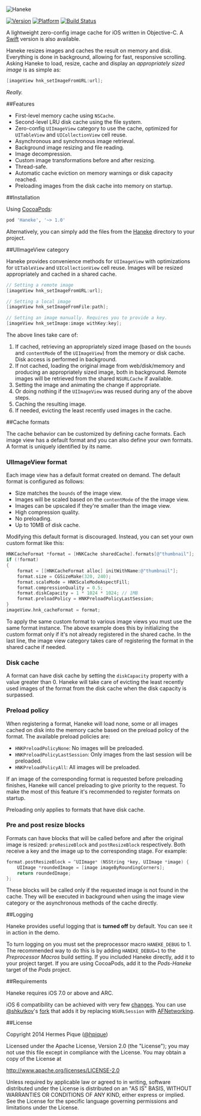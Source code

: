 ![Haneke](https://raw.githubusercontent.com/Haneke/Haneke/master/Assets/github-header.png)

[![Version](https://cocoapod-badges.herokuapp.com/v/Haneke/badge.png)](http://cocoadocs.org/docsets/Haneke) [![Platform](https://cocoapod-badges.herokuapp.com/p/Haneke/badge.png)](http://cocoadocs.org/docsets/Haneke) [![Build Status](https://travis-ci.org/hpique/Haneke.png)](https://travis-ci.org/hpique/Haneke)

A lightweight zero-config image cache for iOS written in Objective-C. A [Swift](https://github.com/Haneke/HanekeSwift) version is also available.

Haneke resizes images and caches the result on memory and disk. Everything is done in background, allowing for fast, responsive scrolling. Asking Haneke to load, resize, cache and display an *appropriately sized image* is as simple as:

```objective-c
[imageView hnk_setImageFromURL:url];
```

_Really._

##Features

* First-level memory cache using `NSCache`.
* Second-level LRU disk cache using the file system.
* Zero-config `UIImageView` category to use the cache, optimized for `UITableView` and `UICollectionView` cell reuse.
* Asynchronous and synchronous image retrieval.
* Background image resizing and file reading.
* Image decompression.
* Custom image transformations before and after resizing.
* Thread-safe.
* Automatic cache eviction on memory warnings or disk capacity reached.
* Preloading images from the disk cache into memory on startup.

##Installation

Using [CocoaPods](http://cocoapods.org/):

```ruby
pod 'Haneke', '~> 1.0'
```

Alternatively, you can simply add the files from the [Haneke](https://github.com/hpique/Haneke/tree/master/Haneke) directory to your project.

##UIImageView category

Haneke provides convenience methods for `UIImageView` with optimizations for `UITableView` and `UICollectionView` cell reuse. Images will be resized appropriately and cached in a shared cache.

```objective-c
// Setting a remote image
[imageView hnk_setImageFromURL:url];

// Setting a local image
[imageView hnk_setImageFromFile:path];

// Setting an image manually. Requires you to provide a key.
[imageView hnk_setImage:image withKey:key];
```

The above lines take care of:

1. If cached, retrieving an appropriately sized image (based on the `bounds` and `contentMode` of the `UIImageView`) from the memory or disk cache. Disk access is performed in background.
2. If not cached, loading the original image from web/disk/memory and producing an appropriately sized image, both in background. Remote images will be retrieved from the shared `NSURLCache` if available.
3. Setting the image and animating the change if appropriate.
4. Or doing nothing if the `UIImageView` was reused during any of the above steps.
5. Caching the resulting image.
6. If needed, evicting the least recently used images in the cache.


##Cache formats

The cache behavior can be customized by defining cache formats. Each image view has a default format and you can also define your own formats. A format is uniquely identified by its name.

### UIImageView format

Each image view has a default format created on demand. The default format is configured as follows:

* Size matches the `bounds` of the image view.
* Images will be scaled based on the `contentMode` of the the image view.
* Images can be upscaled if they're smaller than the image view.
* High compression quality.
* No preloading.
* Up to 10MB of disk cache.

Modifying this default format is discouraged. Instead, you can set your own custom format like this:

```objective-c
HNKCacheFormat *format = [HNKCache sharedCache].formats[@"thumbnail"];
if (!format)
{
	format = [[HNKCacheFormat alloc] initWithName:@"thumbnail"];
	format.size = CGSizeMake(320, 240);
	format.scaleMode = HNKScaleModeAspectFill;
	format.compressionQuality = 0.5;
	format.diskCapacity = 1 * 1024 * 1024; // 1MB
	format.preloadPolicy = HNKPreloadPolicyLastSession;
}
imageView.hnk_cacheFormat = format;
```

To apply the same custom format to various image views you must use the same format instance. The above example does this by initializing the custom format only if it's not already registered in the shared cache. In the last line, the image view category takes care of registering the format in the shared cache if needed.

### Disk cache

A format can have disk cache by setting the `diskCapacity` property with a value greater than 0. Haneke will take care of evicting the least recently used images of the format from the disk cache when the disk capacity is surpassed.

### Preload policy

When registering a format, Haneke will load none, some or all images cached on disk into the memory cache based on the preload policy of the format. The available preload policies are:

* `HNKPreloadPolicyNone`: No images will be preloaded.
* `HNKPreloadPolicyLastSession`: Only images from the last session will be preloaded.
* `HNKPreloadPolicyAll`: All images will be preloaded.

If an image of the corresponding format is requested before preloading finishes, Haneke will cancel preloading to give priority to the request. To make the most of this feature it's recommended to register formats on startup.

Preloading only applies to formats that have disk cache.

### Pre and post resize blocks

Formats can have blocks that will be called before and after the original image is resized: `preResizeBlock` and `postResizeBlock` respectively. Both receive a key and the image up to the corresponding stage. For example:

```objective-c
format.postResizeBlock = ^UIImage* (NSString *key, UIImage *image) {
    UIImage *roundedImage = [image imageByRoundingCorners];
    return roundedImage;
};
```

These blocks will be called only if the requested image is not found in the cache. They will be executed in background when using the image view category or the asynchronous methods of the cache directly.

##Logging

Haneke provides useful logging that is **turned off** by default. You can see it in action in the demo.

To turn logging on you must set the preprocessor macro `HANEKE_DEBUG` to 1. The recommended way to do this is by adding `HANEKE_DEBUG=1` to the *Preprocessor Macros* build setting. If you included Haneke directly, add it to your project target. If you are using CocoaPods, add it to the *Pods-Haneke* target of the *Pods* project.


##Requirements

Haneke requires iOS 7.0 or above and ARC. 

iOS 6 compatibility can be achieved with very few [changes](https://github.com/hpique/Haneke/pull/17). You can use [@shkutkov](https://github.com/shkutkov)'s [fork](https://github.com/shkutkov/Haneke) that adds it by replacing `NSURLSession` with [AFNetworking](https://github.com/AFNetworking/AFNetworking).

##License

 Copyright 2014 Hermes Pique ([@hpique](https://twitter.com/hpique))
 
 Licensed under the Apache License, Version 2.0 (the "License");
 you may not use this file except in compliance with the License.
 You may obtain a copy of the License at
 
 http://www.apache.org/licenses/LICENSE-2.0
 
 Unless required by applicable law or agreed to in writing, software
 distributed under the License is distributed on an "AS IS" BASIS,
 WITHOUT WARRANTIES OR CONDITIONS OF ANY KIND, either express or implied.
 See the License for the specific language governing permissions and
 limitations under the License.
